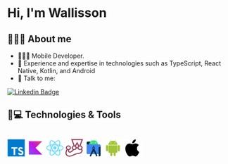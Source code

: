 <h1>Hi, I'm Wallisson</h1>

## 🙋🏾‍♂️ About me 

- 👨🏽‍💻 Mobile Developer.
- 💼 Experience and expertise in technologies such as TypeScript, React Native, Kotlin, and Android
- 💬 Talk to me:

[![Linkedin Badge](https://img.shields.io/badge/-Wallisson-blue?style=flat&logo=Linkedin&logoColor=white&link=https://www.linkedin.com/in/wallisson-martins-/)](https://www.linkedin.com/in/wallisson-martins-/)

## 🚀💻 Technologies & Tools
<div style="display: inline_block"><br>
  <img align="center" alt="TypeScript" height="40" width="40" src="https://github.com/devicons/devicon/blob/master/icons/typescript/typescript-original.svg">
  <img align="center" alt="Kotlin" height="40" width="40" src="https://github.com/devicons/devicon/blob/master/icons/kotlin/kotlin-original.svg"> 
  <img align="center" alt="React Native" height="40" width="40" src="https://github.com/devicons/devicon/blob/master/icons/react/react-original.svg"> 
  <img align="center" alt="Jest" height="40" width="40" src="https://github.com/devicons/devicon/blob/master/icons/jest/jest-plain.svg">
  <img align="center" alt="Android Studio" height="40" width="40" src="https://github.com/devicons/devicon/blob/master/icons/androidstudio/androidstudio-original.svg">
  <img align="center" alt="Android" height="40" width="40" src="https://github.com/devicons/devicon/blob/master/icons/android/android-original.svg">
  <img align="center" alt="iOS" height="40" width="40" src="https://github.com/devicons/devicon/blob/master/icons/apple/apple-original.svg">
</div>
